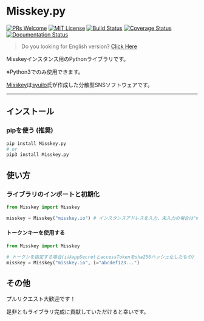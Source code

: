 # Misskey.py

[![PRs Welcome](https://img.shields.io/badge/PRs-welcome-brightgreen.svg?style=flat-square)](http://makeapullrequest.com)
[![MIT License](https://img.shields.io/badge/license-MIT-blue.svg?style=flat)](LICENSE)
[![Build Status](https://travis-ci.org/YuzuRyo61/Misskey.py.svg?branch=v1)](https://travis-ci.org/YuzuRyo61/Misskey.py)
[![Coverage Status](https://coveralls.io/repos/github/YuzuRyo61/Misskey.py/badge.svg?branch=v1)](https://coveralls.io/github/YuzuRyo61/Misskey.py?branch=v1)
[![Documentation Status](https://readthedocs.org/projects/misskeypy/badge/?version=latest)](https://misskeypy.readthedocs.io/en/latest/?badge=latest)

> Do you looking for English version? [Click Here](README.md)

Misskeyインスタンス用のPythonライブラリです。

※Python3でのみ使用できます。

[Misskey](https://github.com/syuilo/misskey)は[syuilo](https://github.com/syuilo)氏が作成した分散型SNSソフトウェアです。

---

## インストール

### pipを使う (推奨)

```bash
pip install Misskey.py
# or
pip3 install Misskey.py
```

## 使い方

### ライブラリのインポートと初期化

```python
from Misskey import Misskey

misskey = Misskey("misskey.io") # インスタンスアドレスを入力、未入力の場合は"misskey.io"が指定されます。
```

#### トークンキーを使用する

```python
from Misskey import Misskey

# トークンを指定する場合(iはappSecretとaccessTokenをsha256ハッシュ化したもの)
misskey = Misskey("misskey.io", i="abcdef123...")
```

## その他

プルリクエスト大歓迎です！

是非ともライブラリ完成に貢献していただけると幸いです。
